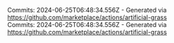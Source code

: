 Commits: 2024-06-25T06:48:34.556Z - Generated via https://github.com/marketplace/actions/artificial-grass
<br>
Commits: 2024-06-25T06:48:34.556Z - Generated via https://github.com/marketplace/actions/artificial-grass
<br>
